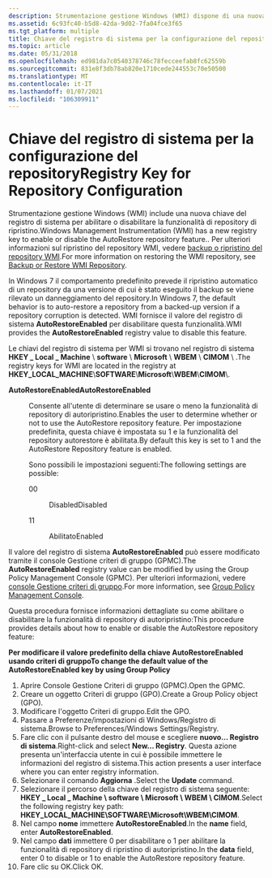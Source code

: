 ```yaml
---
description: Strumentazione gestione Windows (WMI) dispone di una nuova chiave del registro di sistema per abilitare o disabilitare la funzionalità di repository di autoripristino.
ms.assetid: 6c93fc40-b5d8-42da-9d02-7fa04fce3f65
ms.tgt_platform: multiple
title: Chiave del registro di sistema per la configurazione del repository
ms.topic: article
ms.date: 05/31/2018
ms.openlocfilehash: ed981da7c0540378746c78fecceefab8fc62559b
ms.sourcegitcommit: 831e8f3db78ab820e1710cede244553c70e50500
ms.translationtype: MT
ms.contentlocale: it-IT
ms.lasthandoff: 01/07/2021
ms.locfileid: "106309911"
---
```

# <a name="registry-key-for-repository-configuration"></a><span data-ttu-id="592e6-103">Chiave del registro di sistema per la configurazione del repository</span><span class="sxs-lookup"><span data-stu-id="592e6-103">Registry Key for Repository Configuration</span></span>

<span data-ttu-id="592e6-104">Strumentazione gestione Windows (WMI) include una nuova chiave del registro di sistema per abilitare o disabilitare la funzionalità di repository di ripristino.</span><span class="sxs-lookup"><span data-stu-id="592e6-104">Windows Management Instrumentation (WMI) has a new registry key to enable or disable the AutoRestore repository feature..</span></span> <span data-ttu-id="592e6-105">Per ulteriori informazioni sul ripristino del repository WMI, vedere [backup o ripristino del repository WMI](/previous-versions/windows/it-pro/windows-server-2008-R2-and-2008/cc731460(v=ws.11)).</span><span class="sxs-lookup"><span data-stu-id="592e6-105">For more information on restoring the WMI repository, see [Backup or Restore WMI Repository](/previous-versions/windows/it-pro/windows-server-2008-R2-and-2008/cc731460(v=ws.11)).</span></span>

<span data-ttu-id="592e6-106">In Windows 7 il comportamento predefinito prevede il ripristino automatico di un repository da una versione di cui è stato eseguito il backup se viene rilevato un danneggiamento del repository.</span><span class="sxs-lookup"><span data-stu-id="592e6-106">In Windows 7, the default behavior is to auto-restore a repository from a backed-up version if a repository corruption is detected.</span></span> <span data-ttu-id="592e6-107">WMI fornisce il valore del registro di sistema **AutoRestoreEnabled** per disabilitare questa funzionalità.</span><span class="sxs-lookup"><span data-stu-id="592e6-107">WMI provides the **AutoRestoreEnabled** registry value to disable this feature.</span></span>

<span data-ttu-id="592e6-108">Le chiavi del registro di sistema per WMI si trovano nel registro di sistema **HKEY \_ Local \_ Machine** \\ **software** \\ **Microsoft** \\ **WBEM** \\ **CIMOM** \\ .</span><span class="sxs-lookup"><span data-stu-id="592e6-108">The registry keys for WMI are located in the registry at **HKEY\_LOCAL\_MACHINE**\\**SOFTWARE**\\**Microsoft**\\**WBEM**\\**CIMOM**\\.</span></span>

<dl> <dt>

<span data-ttu-id="592e6-109"><span id="AutoRestoreEnabled"></span><span id="autorestoreenabled"></span><span id="AUTORESTOREENABLED"></span>**AutoRestoreEnabled**</span><span class="sxs-lookup"><span data-stu-id="592e6-109"><span id="AutoRestoreEnabled"></span><span id="autorestoreenabled"></span><span id="AUTORESTOREENABLED"></span>**AutoRestoreEnabled**</span></span>
</dt> <dd>

<span data-ttu-id="592e6-110">Consente all'utente di determinare se usare o meno la funzionalità di repository di autoripristino.</span><span class="sxs-lookup"><span data-stu-id="592e6-110">Enables the user to determine whether or not to use the AutoRestore repository feature.</span></span> <span data-ttu-id="592e6-111">Per impostazione predefinita, questa chiave è impostata su 1 e la funzionalità del repository autorestore è abilitata.</span><span class="sxs-lookup"><span data-stu-id="592e6-111">By default this key is set to 1 and the AutoRestore Repository feature is enabled.</span></span>

<span data-ttu-id="592e6-112">Sono possibili le impostazioni seguenti:</span><span class="sxs-lookup"><span data-stu-id="592e6-112">The following settings are possible:</span></span>

<dl> <dt>

<span data-ttu-id="592e6-113"><span id="0"></span>0</span><span class="sxs-lookup"><span data-stu-id="592e6-113"><span id="0"></span>0</span></span>
</dt> <dd>

<span data-ttu-id="592e6-114">Disabled</span><span class="sxs-lookup"><span data-stu-id="592e6-114">Disabled</span></span>

</dd> <dt>

<span data-ttu-id="592e6-115"><span id="1"></span>1</span><span class="sxs-lookup"><span data-stu-id="592e6-115"><span id="1"></span>1</span></span>
</dt> <dd>

<span data-ttu-id="592e6-116">Abilitato</span><span class="sxs-lookup"><span data-stu-id="592e6-116">Enabled</span></span>

</dd> </dl> </dd> </dl>

<span data-ttu-id="592e6-117">Il valore del registro di sistema **AutoRestoreEnabled** può essere modificato tramite il console Gestione criteri di gruppo (GPMC).</span><span class="sxs-lookup"><span data-stu-id="592e6-117">The **AutoRestoreEnabled** registry value can be modified by using the Group Policy Management Console (GPMC).</span></span> <span data-ttu-id="592e6-118">Per ulteriori informazioni, vedere [console Gestione criteri di gruppo](/previous-versions/windows/desktop/gpmc/group-policy-management-console-portal).</span><span class="sxs-lookup"><span data-stu-id="592e6-118">For more information, see [Group Policy Management Console](/previous-versions/windows/desktop/gpmc/group-policy-management-console-portal).</span></span>

<span data-ttu-id="592e6-119">Questa procedura fornisce informazioni dettagliate su come abilitare o disabilitare la funzionalità di repository di autoripristino:</span><span class="sxs-lookup"><span data-stu-id="592e6-119">This procedure provides details about how to enable or disable the AutoRestore repository feature:</span></span>

<span data-ttu-id="592e6-120">**Per modificare il valore predefinito della chiave **AutoRestoreEnabled** usando criteri di gruppo**</span><span class="sxs-lookup"><span data-stu-id="592e6-120">**To change the default value of the **AutoRestoreEnabled** key by using Group Policy**</span></span>

1.  <span data-ttu-id="592e6-121">Aprire Console Gestione Criteri di gruppo (GPMC).</span><span class="sxs-lookup"><span data-stu-id="592e6-121">Open the GPMC.</span></span>
2.  <span data-ttu-id="592e6-122">Creare un oggetto Criteri di gruppo (GPO).</span><span class="sxs-lookup"><span data-stu-id="592e6-122">Create a Group Policy object (GPO).</span></span>
3.  <span data-ttu-id="592e6-123">Modificare l'oggetto Criteri di gruppo.</span><span class="sxs-lookup"><span data-stu-id="592e6-123">Edit the GPO.</span></span>
4.  <span data-ttu-id="592e6-124">Passare a Preferenze/impostazioni di Windows/Registro di sistema.</span><span class="sxs-lookup"><span data-stu-id="592e6-124">Browse to Preferences/Windows Settings/Registry.</span></span>
5.  <span data-ttu-id="592e6-125">Fare clic con il pulsante destro del mouse e scegliere **nuovo... Registro di sistema**.</span><span class="sxs-lookup"><span data-stu-id="592e6-125">Right-click and select **New... Registry**.</span></span> <span data-ttu-id="592e6-126">Questa azione presenta un'interfaccia utente in cui è possibile immettere le informazioni del registro di sistema.</span><span class="sxs-lookup"><span data-stu-id="592e6-126">This action presents a user interface where you can enter registry information.</span></span>
6.  <span data-ttu-id="592e6-127">Selezionare il comando **Aggiorna** .</span><span class="sxs-lookup"><span data-stu-id="592e6-127">Select the **Update** command.</span></span>
7.  <span data-ttu-id="592e6-128">Selezionare il percorso della chiave del registro di sistema seguente: **HKEY \_ Local \_ Machine \\ software \\ Microsoft \\ WBEM \\ CIMOM**.</span><span class="sxs-lookup"><span data-stu-id="592e6-128">Select the following registry key path: **HKEY\_LOCAL\_MACHINE\\SOFTWARE\\Microsoft\\WBEM\\CIMOM**.</span></span>
8.  <span data-ttu-id="592e6-129">Nel campo **nome** immettere **AutoRestoreEnabled**.</span><span class="sxs-lookup"><span data-stu-id="592e6-129">In the **name** field, enter **AutoRestoreEnabled**.</span></span>
9.  <span data-ttu-id="592e6-130">Nel campo **dati** immettere 0 per disabilitare o 1 per abilitare la funzionalità di repository di ripristino di autoripristino.</span><span class="sxs-lookup"><span data-stu-id="592e6-130">In the **data** field, enter 0 to disable or 1 to enable the AutoRestore repository feature.</span></span>
10. <span data-ttu-id="592e6-131">Fare clic su OK.</span><span class="sxs-lookup"><span data-stu-id="592e6-131">Click OK.</span></span>

 

 
